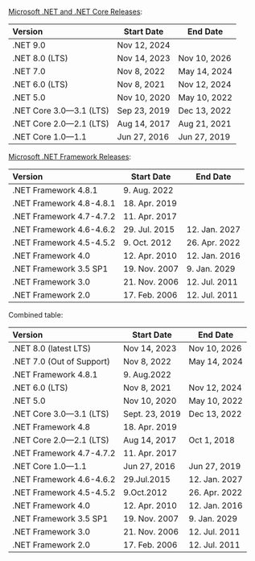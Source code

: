  

[Microsoft .NET and .NET Core Releases](https://learn.microsoft.com/en-us/lifecycle/products/microsoft-net-and-net-core):

| Version                 | Start Date   | End Date     |
| :---------------------- | ------------ | ------------ |
| .NET 9.0                | Nov 12, 2024 |              |
| .NET 8.0 (LTS)          | Nov 14, 2023 | Nov 10, 2026 |
| .NET 7.0                | Nov 8, 2022  | May 14, 2024 |
| .NET 6.0 (LTS)          | Nov 8, 2021  | Nov 12, 2024 |
| .NET 5.0                | Nov 10, 2020 | May 10, 2022 |
| .NET Core 3.0—3.1 (LTS) | Sep 23, 2019 | Dec 13, 2022 |
| .NET Core 2.0—2.1 (LTS) | Aug 14, 2017 | Aug 21, 2021 |
| .NET Core 1.0—1.1       | Jun 27, 2016 | Jun 27, 2019 |

[Microsoft .NET Framework Releases](https://learn.microsoft.com/de-de/lifecycle/products/microsoft-net-framework):

| Version                  | Start Date    | End Date      |
| :----------------------- | ------------- | ------------- |
| .NET Framework 4.8.1     | 9. Aug. 2022  |               |
| .NET Framework 4.8-4.8.1 | 18. Apr. 2019 |               |
| .NET Framework 4.7-4.7.2 | 11. Apr. 2017 |               |
| .NET Framework 4.6-4.6.2 | 29. Jul. 2015 | 12. Jan. 2027 |
| .NET Framework 4.5-4.5.2 | 9. Oct. 2012  | 26. Apr. 2022 |
| .NET Framework 4.0       | 12. Apr. 2010 | 12. Jan. 2016 |
| .NET Framework 3.5 SP1   | 19. Nov. 2007 | 9. Jan. 2029  |
| .NET Framework 3.0       | 21. Nov. 2006 | 12. Jul. 2011 |
| .NET Framework 2.0       | 17. Feb. 2006 | 12. Jul. 2011 |

Combined table:

| Version                | Start Date    | End Date      |
| :--------------------- | ------------- | ------------- |
| .NET 8.0 (latest LTS)   | Nov 14, 2023 | Nov 10, 2026 |
| .NET 7.0 (Out of Support) | Nov 8, 2022  | May 14, 2024 |
| .NET Framework 4.8.1     | 9. Aug.2022 |             |
| .NET 6.0 (LTS)          | Nov 8, 2021  | Nov 12, 2024 |
| .NET 5.0                | Nov 10, 2020 | May 10, 2022 |
| .NET Core 3.0—3.1 (LTS) | Sept. 23, 2019 | Dec 13, 2022 |
| .NET Framework 4.8 | 18. Apr. 2019 |             |
| .NET Core 2.0—2.1 (LTS) | Aug 14, 2017 | Oct 1, 2018  |
| .NET Framework 4.7-4.7.2 | 11. Apr. 2017 |             |
| .NET Core 1.0—1.1       | Jun 27, 2016 | Jun 27, 2019 |
| .NET Framework 4.6-4.6.2 | 29.Jul.2015 | 12. Jan. 2027 |
| .NET Framework 4.5-4.5.2 | 9.Oct.2012 | 26. Apr. 2022 |
| .NET Framework 4.0     | 12. Apr. 2010 | 12. Jan. 2016 |
| .NET Framework 3.5 SP1 | 19. Nov. 2007 | 9. Jan. 2029  |
| .NET Framework 3.0     | 21. Nov. 2006 | 12. Jul. 2011 |
| .NET Framework 2.0     | 17. Feb. 2006 | 12. Jul. 2011 |

